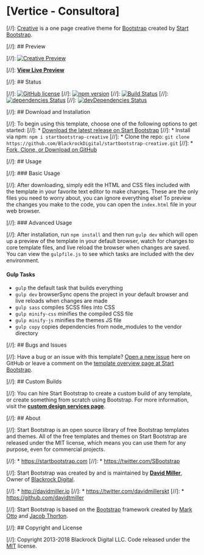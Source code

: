 # [Vertice  - Consultora]

[//]: [Creative](http://startbootstrap.com/template-overviews/creative/) is a one page creative theme for [Bootstrap](http://getbootstrap.com/) created by [Start Bootstrap](http://startbootstrap.com/).

[//]: ## Preview

[//]: [![Creative Preview](https://startbootstrap.com/assets/img/templates/creative.jpg)](https://blackrockdigital.github.io/startbootstrap-creative/)

[//]: **[View Live Preview](https://blackrockdigital.github.io/startbootstrap-creative/)**

[//]: ## Status

[//]: [![GitHub license](https://img.shields.io/badge/license-MIT-blue.svg)](https://raw.githubusercontent.com/BlackrockDigital/startbootstrap-creative/master/LICENSE)
[//]: [![npm version](https://img.shields.io/npm/v/startbootstrap-creative.svg)](https://www.npmjs.com/package/startbootstrap-creative)
[//]: [![Build Status](https://travis-ci.org/BlackrockDigital/startbootstrap-creative.svg?branch=master)](https://travis-ci.org/BlackrockDigital/startbootstrap-creative)
[//]: [![dependencies Status](https://david-dm.org/BlackrockDigital/startbootstrap-creative/status.svg)](https://david-dm.org/BlackrockDigital/startbootstrap-creative)
[//]: [![devDependencies Status](https://david-dm.org/BlackrockDigital/startbootstrap-creative/dev-status.svg)](https://david-dm.org/BlackrockDigital/startbootstrap-creative?type=dev)

[//]: ## Download and Installation

[//]: To begin using this template, choose one of the following options to get started:
[//]: * [Download the latest release on Start Bootstrap](https://startbootstrap.com/template-overviews/creative/)
[//]: * Install via npm: `npm i startbootstrap-creative`
[//]: * Clone the repo: `git clone https://github.com/BlackrockDigital/startbootstrap-creative.git`
[//]: * [Fork, Clone, or Download on GitHub](https://github.com/BlackrockDigital/startbootstrap-creative)

[//]: ## Usage

[//]: ### Basic Usage

[//]: After downloading, simply edit the HTML and CSS files included with the template in your favorite text editor to make changes. These are the only files you need to worry about, you can ignore everything else! To preview the changes you make to the code, you can open the `index.html` file in your web browser.

[//]: ### Advanced Usage

[//]: After installation, run `npm install` and then run `gulp dev` which will open up a preview of the template in your default browser, watch for changes to core template files, and live reload the browser when changes are saved. You can view the `gulpfile.js` to see which tasks are included with the dev environment.

#### Gulp Tasks

- `gulp` the default task that builds everything
- `gulp dev` browserSync opens the project in your default browser and live reloads when changes are made
- `gulp sass` compiles SCSS files into CSS
- `gulp minify-css` minifies the compiled CSS file
- `gulp minify-js` minifies the themes JS file
- `gulp copy` copies dependencies from node_modules to the vendor directory

[//]: ## Bugs and Issues

[//]: Have a bug or an issue with this template? [Open a new issue](https://github.com/BlackrockDigital/startbootstrap-creative/issues) here on GitHub or leave a comment on the [template overview page at Start Bootstrap](http://startbootstrap.com/template-overviews/creative/).

[//]: ## Custom Builds

[//]: You can hire Start Bootstrap to create a custom build of any template, or create something from scratch using Bootstrap. For more information, visit the **[custom design services page](https://startbootstrap.com/bootstrap-design-services/)**.

[//]: ## About

[//]: Start Bootstrap is an open source library of free Bootstrap templates and themes. All of the free templates and themes on Start Bootstrap are released under the MIT license, which means you can use them for any purpose, even for commercial projects.

[//]: * https://startbootstrap.com
[//]: * https://twitter.com/SBootstrap

[//]: Start Bootstrap was created by and is maintained by **[David Miller](http://davidmiller.io/)**, Owner of [Blackrock Digital](http://blackrockdigital.io/).

[//]: * http://davidmiller.io
[//]: * https://twitter.com/davidmillerskt
[//]: * https://github.com/davidtmiller

[//]: Start Bootstrap is based on the [Bootstrap](http://getbootstrap.com/) framework created by [Mark Otto](https://twitter.com/mdo) and [Jacob Thorton](https://twitter.com/fat).

[//]: ## Copyright and License

[//]: Copyright 2013-2018 Blackrock Digital LLC. Code released under the [MIT](https://github.com/BlackrockDigital/startbootstrap-creative/blob/gh-pages/LICENSE) license.
